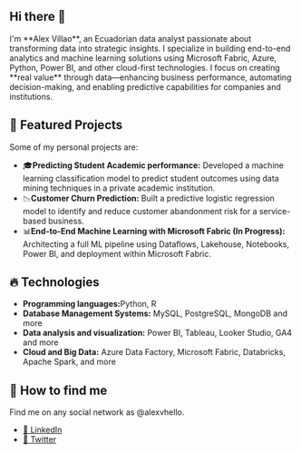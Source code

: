 <h2>Hi there 👋</h2> 
<p>
I'm **Alex Villao**, an Ecuadorian data analyst passionate about transforming data into strategic insights. I specialize in building end-to-end analytics and machine learning solutions using Microsoft Fabric, Azure, Python, Power BI, and other cloud-first technologies. I focus on creating **real value** through data—enhancing business performance, automating decision-making, and enabling predictive capabilities for companies and institutions.
</p>

<h2>🎈 Featured Projects</h2>
<p>Some of my personal projects are:</p>
<ul>
  <li>🎓<b>Predicting Student Academic performance:</b> Developed a machine learning classification model to predict student outcomes using data mining techniques in a private academic institution.</li>
  <li>📉<b>Customer Churn Prediction:</b> Built a predictive logistic regression model to identify and reduce customer abandonment risk for a service-based business.</li>
  <li>📊<b>End-to-End Machine Learning with Microsoft Fabric (In Progress):</b> Architecting a full ML pipeline using Dataflows, Lakehouse, Notebooks, Power BI, and deployment within Microsoft Fabric.</li>
  
</ul>

<h2>🔥 Technologies</h2>
<ul>
  <li>
    <b>Programming languages:</b>Python, R
  </li>
  <li>
    <b>Database Management Systems:</b> MySQL, PostgreSQL, MongoDB and more
  </li>
  <li>
    <b>Data analysis and visualization:</b> Power BI, Tableau, Looker Studio, GA4 and more
  </li>
  <li>
    <b>Cloud and Big Data:</b> Azure Data Factory, Microsoft Fabric, Databricks, Apache Spark, and more
  </li>
</ul>

<h2>🔎 How to find me</h2>
<p>Find me on any social network as @alexvhello.</p>
<ul>
  <li>
    <a href="https://www.linkedin.com/in/alexvhello/" rel="nofollow">👔 LinkedIn</a>  
  </li>
  <li>
    <a href="https://twitter.com/alexvhello" rel="nofollow">🦜 Twitter</a>  
  </li>
</ul>
